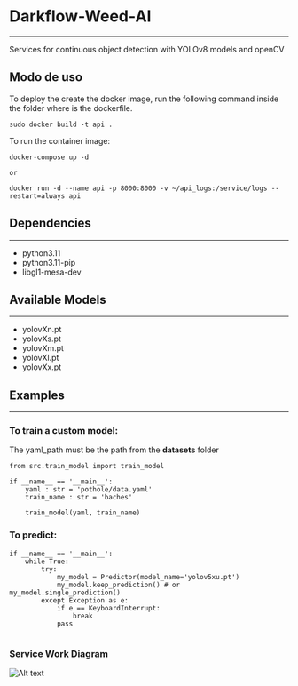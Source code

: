 # Darkflow-Weed-AI
---
    
Services for continuous object detection with YOLOv8 models and openCV

## **Modo de uso**
To deploy the create the docker image, run the following command inside the folder where is the dockerfile.
```
sudo docker build -t api .
```
To run the container image:
```
docker-compose up -d

or

docker run -d --name api -p 8000:8000 -v ~/api_logs:/service/logs --restart=always api
```

## Dependencies
---

- python3.11
- python3.11-pip
- libgl1-mesa-dev

## Available Models
---
- yolovXn.pt
- yolovXs.pt
- yolovXm.pt
- yolovXl.pt
- yolovXx.pt

## Examples
---

### To train a custom model:
The yaml_path must be the path from the **datasets** folder

```
from src.train_model import train_model

if __name__ == '__main__':
    yaml : str = 'pothole/data.yaml'
    train_name : str = 'baches'
    
    train_model(yaml, train_name)
```

### To predict:

```
if __name__ == '__main__':
    while True:
        try:
            my_model = Predictor(model_name='yolov5xu.pt')
            my_model.keep_prediction() # or my_model.single_prediction()
        except Exception as e:
            if e == KeyboardInterrupt:
                break
            pass
        
```
### Service Work Diagram

![Alt text](https://github.com/giulicrenna/Darkflow-Weed-AI/blob/main/static/diagram.png)
